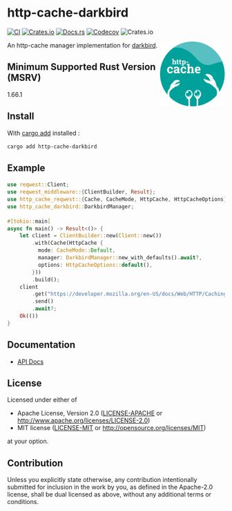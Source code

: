# http-cache-darkbird

[![CI](https://img.shields.io/github/actions/workflow/status/06chaynes/http-cache/http-cache-darkbird.yml?label=CI&style=for-the-badge)](https://github.com/06chaynes/http-cache/actions/workflows/http-cache-darkbird.yml)
[![Crates.io](https://img.shields.io/crates/v/http-cache-darkbird?style=for-the-badge)](https://crates.io/crates/http-cache-darkbird)
[![Docs.rs](https://img.shields.io/docsrs/http-cache-darkbird?style=for-the-badge)](https://docs.rs/http-cache-darkbird)
[![Codecov](https://img.shields.io/codecov/c/github/06chaynes/http-cache?style=for-the-badge)](https://app.codecov.io/gh/06chaynes/http-cache)
![Crates.io](https://img.shields.io/crates/l/http-cache-darkbird?style=for-the-badge)

<img class="logo" align="right" src="https://raw.githubusercontent.com/06chaynes/http-cache/main/.assets/images/http-cache_logo_bluegreen.svg" height="150px" alt="the http-cache logo">

An http-cache manager implementation for [darkbird](https://github.com/Rustixir/darkbird).

## Minimum Supported Rust Version (MSRV)

1.66.1

## Install

With [cargo add](https://github.com/killercup/cargo-edit#Installation) installed :

```sh
cargo add http-cache-darkbird
```

## Example

```rust
use reqwest::Client;
use reqwest_middleware::{ClientBuilder, Result};
use http_cache_reqwest::{Cache, CacheMode, HttpCache, HttpCacheOptions};
use http_cache_darkbird::DarkbirdManager;

#[tokio::main]
async fn main() -> Result<()> {
    let client = ClientBuilder::new(Client::new())
        .with(Cache(HttpCache {
          mode: CacheMode::Default,
          manager: DarkbirdManager::new_with_defaults().await?,
          options: HttpCacheOptions::default(),
        }))
        .build();
    client
        .get("https://developer.mozilla.org/en-US/docs/Web/HTTP/Caching")
        .send()
        .await?;
    Ok(())
}
```

## Documentation

- [API Docs](https://docs.rs/http-cache-darkbird)

## License

Licensed under either of

- Apache License, Version 2.0
  ([LICENSE-APACHE](https://github.com/06chaynes/http-cache/blob/main/LICENSE-APACHE) or <http://www.apache.org/licenses/LICENSE-2.0>)
- MIT license
  ([LICENSE-MIT](https://github.com/06chaynes/http-cache/blob/main/LICENSE-MIT) or <http://opensource.org/licenses/MIT>)

at your option.

## Contribution

Unless you explicitly state otherwise, any contribution intentionally submitted
for inclusion in the work by you, as defined in the Apache-2.0 license, shall be
dual licensed as above, without any additional terms or conditions.
